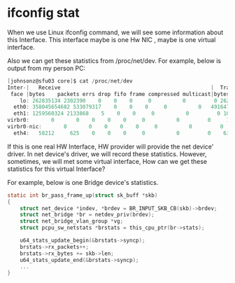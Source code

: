 # ifconfig stat

When we use Linux ifconfig command, we will see some information about this Interface. This interface maybe is one Hw NIC , maybe is one virtual interface.

Also we can get these statistics from /proc/net/dev. For example, below is output from my person PC:

```c
[johnsonz@sfu03 core]$ cat /proc/net/dev
Inter-|   Receive                                                |  Transmit
 face |bytes    packets errs drop fifo frame compressed multicast|bytes    packets errs drop fifo colls carrier compressed
    lo: 262835134 2302390    0    0    0     0          0         0 262835134 2302390    0    0    0     0       0          0
  eth0: 358045654682 533079317    0    0    0     0          0   4916471 715119455714 709417293    0    0    0     0       0          0
  eth1: 1259560324 2133868    5    0    0     0          0         0 1038067921 1061794    0    0    0     0       0          0
virbr0:       0       0    0    0    0     0          0         0     1710       5    0    0    0     0       0          0
virbr0-nic:       0       0    0    0    0     0          0         0        0       0    0 734706    0     0       0          0
  eth4:   58212     625    0    0    0     0          0         0    63948     771    0    0    0     0       0          0

```

If this is one real HW Interface, HW provider will provide the net device' driver. In net device's driver, we will record these statistics. However, sometimes, we will met some virtual interface,
How can we get these statistics for this virtual Interface?

For example, below is one Bridge device's statistics.

```c
static int br_pass_frame_up(struct sk_buff *skb)
{
    struct net_device *indev, *brdev = BR_INPUT_SKB_CB(skb)->brdev;
    struct net_bridge *br = netdev_priv(brdev);
    struct net_bridge_vlan_group *vg;
    struct pcpu_sw_netstats *brstats = this_cpu_ptr(br->stats);

    u64_stats_update_begin(&brstats->syncp);
    brstats->rx_packets++;
    brstats->rx_bytes += skb->len;
    u64_stats_update_end(&brstats->syncp);
	...
}
```
